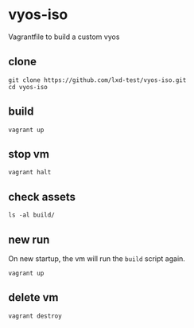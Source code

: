 # vyos-iso
Vagrantfile to build a custom vyos

## clone

```
git clone https://github.com/lxd-test/vyos-iso.git
cd vyos-iso
```

## build
```
vagrant up
```

## stop vm
```
vagrant halt
```

## check assets
```
ls -al build/
```

## new run
On new startup, the vm will run the `build` script again.

```
vagrant up
```

## delete vm
```
vagrant destroy
```
